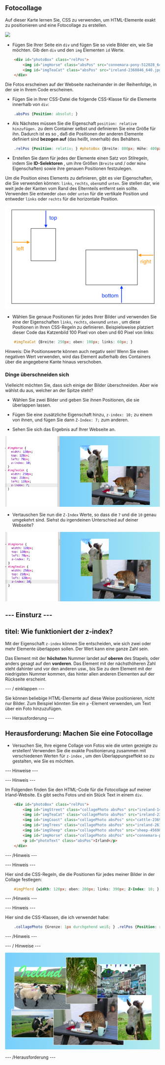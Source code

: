 ## Fotocollage

Auf dieser Karte lernen Sie, CSS zu verwenden, um HTML-Elemente exakt zu positionieren und eine Fotocollage zu erstellen.

![](images/photoCollageWithText_wide.png)

+ Fügen Sie Ihrer Seite ein `div` und fügen Sie so viele Bilder ein, wie Sie möchten. Gib den `div` und den `img` Elementen `id` Werte.

```html
    <div id="photoBox" class="relPos">
        <img id="imgHorse" class="absPos" src="connemara-pony-512028_640.jpg" alt="Connemara pony" />
        <img id="imgTeaCat" class="absPos" src="ireland-2360846_640.jpg" alt="Even cats drink tea in Ireland!" />
    </div>
```

Die Fotos erscheinen auf der Webseite nacheinander in der Reihenfolge, in der sie in Ihrem Code erscheinen.

+ Fügen Sie in Ihrer CSS-Datei die folgende CSS-Klasse für die Elemente innerhalb von `div`: 

```css
    .absPos {Position: absolut; }
```

+ Als Nächstes müssen Sie die Eigenschaft `position: relative hinzufügen.` zu dem Container selbst und definieren Sie eine Größe für ihn. Dadurch ist es so , daß die Positionen der anderen Elemente definiert sind **bezogen auf** (das heißt, innerhalb) des Behälters.

```css
    .relPos {Position: relativ; } #photoBox {Breite: 800px; Höhe: 400px; }
```

+ Erstellen Sie dann für jedes der Elemente einen Satz von Stilregeln, indem Sie **ID-Selektoren** , um ihre Größen (`Breite` und / oder `Höhe` Eigenschaften) sowie ihre genauen Positionen festzulegen.

Um die Position eines Elements zu definieren, gibt es vier Eigenschaften, die Sie verwenden können: `links`, `rechts`, `oben`und `unten`. Sie stellen dar, wie weit jede der Kanten vom Rand des Elternteils entfernt sein sollte. Verwenden Sie entweder `oben` oder `unten` für die vertikale Position und entweder `links` oder `rechts` für die horizontale Position.

![Diagramm, das zeigt, wie sich die oberen, linken, unteren und rechten Eigenschaften auf den übergeordneten Container beziehen](images/cssPositionProperties.png)

+ Wählen Sie genaue Positionen für jedes Ihrer Bilder und verwenden Sie eine der Eigenschaften `links`, `rechts`, `oben`und `unten` , um diese Positionen in Ihren CSS-Regeln zu definieren. Beispielsweise platziert dieser Code das Katzenbild 100 Pixel von oben und 60 Pixel von links:

```css
    #imgTeaCat {Breite: 250px; oben: 100px; links: 60px; }
```

Hinweis: Die Positionswerte können auch negativ sein! Wenn Sie einen negativen Wert verwenden, wird das Element außerhalb des Containers über die angegebene Kante hinaus verschoben.

### Dinge überschneiden sich

Vielleicht möchten Sie, dass sich einige der Bilder überschneiden. Aber wie wählst du aus, welcher an der Spitze steht?

+ Wählen Sie zwei Bilder und geben Sie ihnen Positionen, die sie überlappen lassen.

+ Fügen Sie eine zusätzliche Eigenschaft hinzu, `z-index: 10;` zu einem von ihnen, und fügen Sie dann `Z-Index: 7;` zum anderen.

+ Sehen Sie sich das Ergebnis auf Ihrer Webseite an.

![](images/horse10Cat7.png)

+ Vertauschen Sie nun die `Z-Index` Werte, so dass die `7` und die `10` genau umgekehrt sind. Siehst du irgendeinen Unterschied auf deiner Webseite?

![](images/horse7Cat10.png)

## \--- Einsturz \---

## titel: Wie funktioniert der z-index?

Mit der Eigenschaft `z-index` können Sie entscheiden, wie sich zwei oder mehr Elemente überlappen sollen. Der Wert kann eine ganze Zahl sein.

Das Element mit der **höchsten** Nummer landet auf **oberen** des Stapels, oder anders gesagt auf den **vorderen**. Das Element mit der nächsthöheren Zahl steht dahinter und vor den anderen usw., bis Sie zu dem Element mit der niedrigsten Nummer kommen, das hinter allen anderen Elementen auf der Rückseite erscheint.

\--- / einklappen \---

Sie können beliebige HTML-Elemente auf diese Weise positionieren, nicht nur Bilder. Zum Beispiel könnten Sie ein `p` -Element verwenden, um Text über ein Foto hinzuzufügen.

\--- Herausforderung \---

## Herausforderung: Machen Sie eine Fotocollage

+ Versuchen Sie, Ihre eigene Collage von Fotos wie die unten gezeigte zu erstellen! Verwenden Sie die exakte Positionierung zusammen mit verschiedenen Werten für `z-index` , um den Überlappungseffekt so zu gestalten, wie Sie es möchten.

\--- Hinweise \---

\--- Hinweis \---

Im Folgenden finden Sie den HTML-Code für die Fotocollage auf meiner Irland-Website. Es gibt sechs Fotos und ein Stück Text in einem `div`.

```html
    <div id="photoBox" class="relPos">
        <img id="imgStreet" class="collagePhoto absPos" src="ireland-1474045_640.jpg" alt="Irish town" />
        <img id="imgTeaCat" class="collagePhoto absPos" src="ireland-2360846_640.jpg" alt="Even cats drink tea in Ireland!" />
        <img id="imgCoast" class="collagePhoto absPos" src="cattle-2369463_640.jpg" alt="Cows at the coast" />
        <img id="imgTrees" class="collagePhoto absPos" src="ireland-2614852_640.jpg" alt="Tree tunnel" />
        <img id="imgSheep" class="collagePhoto absPos" src="sheep-456989_640.jpg" alt="Sheep on the road" />
        <img id="imgHorse" class="collagePhoto absPos" src="connemara-pony-512028_640.jpg" alt="Connemara pony" />
        <p id="photoText" class="absPos">Irland</p>
    </div>
```

\--- /Hinweis \---

\--- Hinweis \---

Hier sind die CSS-Regeln, die die Positionen für jedes meiner Bilder in der Collage festlegen:

```css
    #imgPferd {width: 120px; oben: 200px; links: 390px; Z-Index: 10; } #imgSheep {Breite: 200px; oben: 100px; links: 20px; Z-Index: 8; } #imgCoast {Breite: 150px; oben: 250px; links: 10px; Z-Index: 5; } #imgTrees {Breite: 110px; oben: 65px; links: 205px; Z-Index: 9; } #imgTeaCat {Breite: 250px; oben: 210px; links: 160px; Z-Index: 7; } #imgStreet {Breite: 180px; oben: 90px; links: 310px; Z-Index: 6; } #photoText {font-family: "Pinsel-Skript MT"; Farbe: hellgrün; Schriftgröße: 4em; links: 35px; oben: 15px; Z-Index: 20; }
```

\--- /Hinweis \---

\--- Hinweis \---

Hier sind die CSS-Klassen, die ich verwendet habe:

```css
    .collagePhoto {Grenze: 1px durchgehend weiß; } .relPos {Position: relativ; } .absPos {Position: absolut; }
```

\--- /Hinweis \---

\--- / Hinweise \---

![Fotocollage mit Text über die Oberseite](images/photoCollageExample.png)

\--- /Herausforderung \---